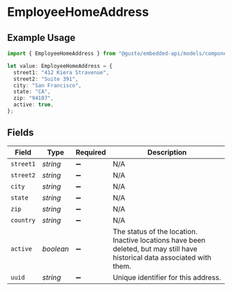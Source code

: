 # EmployeeHomeAddress

## Example Usage

```typescript
import { EmployeeHomeAddress } from "@gusto/embedded-api/models/components/employeehomeaddress.js";

let value: EmployeeHomeAddress = {
  street1: "412 Kiera Stravenue",
  street2: "Suite 391",
  city: "San Francisco",
  state: "CA",
  zip: "94107",
  active: true,
};
```

## Fields

| Field                                                                                                                      | Type                                                                                                                       | Required                                                                                                                   | Description                                                                                                                |
| -------------------------------------------------------------------------------------------------------------------------- | -------------------------------------------------------------------------------------------------------------------------- | -------------------------------------------------------------------------------------------------------------------------- | -------------------------------------------------------------------------------------------------------------------------- |
| `street1`                                                                                                                  | *string*                                                                                                                   | :heavy_minus_sign:                                                                                                         | N/A                                                                                                                        |
| `street2`                                                                                                                  | *string*                                                                                                                   | :heavy_minus_sign:                                                                                                         | N/A                                                                                                                        |
| `city`                                                                                                                     | *string*                                                                                                                   | :heavy_minus_sign:                                                                                                         | N/A                                                                                                                        |
| `state`                                                                                                                    | *string*                                                                                                                   | :heavy_minus_sign:                                                                                                         | N/A                                                                                                                        |
| `zip`                                                                                                                      | *string*                                                                                                                   | :heavy_minus_sign:                                                                                                         | N/A                                                                                                                        |
| `country`                                                                                                                  | *string*                                                                                                                   | :heavy_minus_sign:                                                                                                         | N/A                                                                                                                        |
| `active`                                                                                                                   | *boolean*                                                                                                                  | :heavy_minus_sign:                                                                                                         | The status of the location. Inactive locations have been deleted, but may still have historical data associated with them. |
| `uuid`                                                                                                                     | *string*                                                                                                                   | :heavy_minus_sign:                                                                                                         | Unique identifier for this address.                                                                                        |